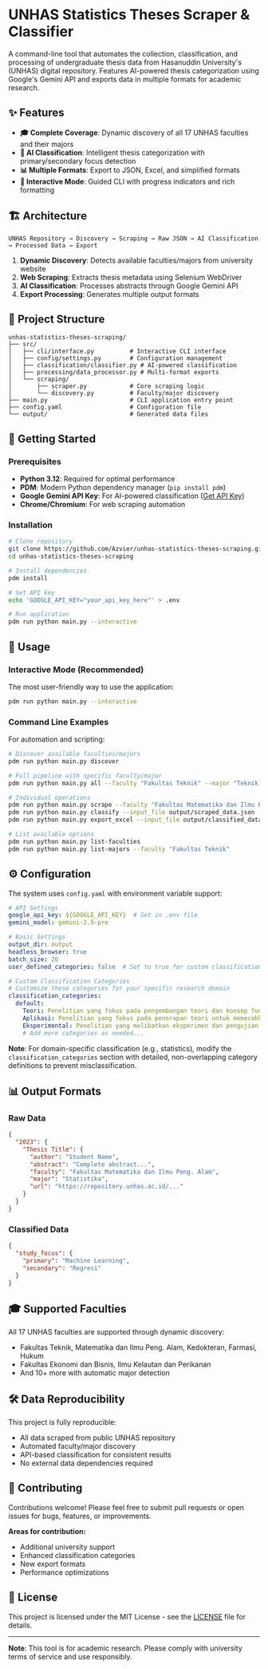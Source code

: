 # UNHAS Statistics Theses Scraper & Classifier

A command-line tool that automates the collection, classification, and processing of undergraduate thesis data from Hasanuddin University's (UNHAS) digital repository. Features AI-powered thesis categorization using Google's Gemini API and exports data in multiple formats for academic research.

## ✨ Features

- **🎓 Complete Coverage**: Dynamic discovery of all 17 UNHAS faculties and their majors
- **🤖 AI Classification**: Intelligent thesis categorization with primary/secondary focus detection
- **📊 Multiple Formats**: Export to JSON, Excel, and simplified formats
- **🎯 Interactive Mode**: Guided CLI with progress indicators and rich formatting

## 🏗️ Architecture

```
UNHAS Repository → Discovery → Scraping → Raw JSON → AI Classification → Processed Data → Export
```

1. **Dynamic Discovery**: Detects available faculties/majors from university website
2. **Web Scraping**: Extracts thesis metadata using Selenium WebDriver
3. **AI Classification**: Processes abstracts through Google Gemini API
4. **Export Processing**: Generates multiple output formats

## 📁 Project Structure

```
unhas-statistics-theses-scraping/
├── src/
│   ├── cli/interface.py          # Interactive CLI interface
│   ├── config/settings.py        # Configuration management
│   ├── classification/classifier.py # AI-powered classification
│   ├── processing/data_processor.py # Multi-format exports
│   └── scraping/
│       ├── scraper.py            # Core scraping logic
│       └── discovery.py          # Faculty/major discovery
├── main.py                       # CLI application entry point
├── config.yaml                   # Configuration file
└── output/                       # Generated data files
```

## 🚀 Getting Started

### Prerequisites
- **Python 3.12**: Required for optimal performance
- **PDM**: Modern Python dependency manager (`pip install pdm`)
- **Google Gemini API Key**: For AI-powered classification ([Get API Key](https://aistudio.google.com/app/apikey))
- **Chrome/Chromium**: For web scraping automation

### Installation

```bash
# Clone repository
git clone https://github.com/Azvier/unhas-statistics-theses-scraping.git
cd unhas-statistics-theses-scraping

# Install dependencies
pdm install

# Set API key
echo 'GOOGLE_API_KEY="your_api_key_here"' > .env

# Run application
pdm run python main.py --interactive
```

## 📖 Usage

### Interactive Mode (Recommended)
The most user-friendly way to use the application:

```bash
pdm run python main.py --interactive
```

### Command Line Examples
For automation and scripting:

```bash
# Discover available faculties/majors
pdm run python main.py discover

# Full pipeline with specific faculty/major
pdm run python main.py all --faculty "Fakultas Teknik" --major "Teknik Elektro"

# Individual operations
pdm run python main.py scrape --faculty "Fakultas Matematika dan Ilmu Peng. Alam" --major "Statistika"
pdm run python main.py classify --input_file output/scraped_data.json
pdm run python main.py export_excel --input_file output/classified_data.json

# List available options
pdm run python main.py list-faculties
pdm run python main.py list-majors --faculty "Fakultas Teknik"
```

## ⚙️ Configuration

The system uses `config.yaml` with environment variable support:

```yaml
# API Settings
google_api_key: ${GOOGLE_API_KEY}  # Set in .env file
gemini_model: gemini-2.5-pro

# Basic Settings
output_dir: output
headless_browser: true
batch_size: 20
user_defined_categories: false  # Set to true for custom classification

# Custom Classification Categories
# Customize these categories for your specific research domain
classification_categories:
  default:
    Teori: Penelitian yang fokus pada pengembangan teori dan konsep fundamental.
    Aplikasi: Penelitian yang fokus pada penerapan teori untuk memecahkan masalah praktis.
    Eksperimental: Penelitian yang melibatkan eksperimen dan pengujian empiris.
    # Add more categories as needed...
```

**Note**: For domain-specific classification (e.g., statistics), modify the `classification_categories` section with detailed, non-overlapping category definitions to prevent misclassification.

## 📊 Output Formats

### Raw Data
```json
{
  "2023": {
    "Thesis Title": {
      "author": "Student Name",
      "abstract": "Complete abstract...",
      "faculty": "Fakultas Matematika dan Ilmu Peng. Alam",
      "major": "Statistika",
      "url": "https://repository.unhas.ac.id/..."
    }
  }
}
```

### Classified Data
```json
{
  "study_focus": {
    "primary": "Machine Learning",
    "secondary": "Regresi"
  }
}
```

## 🎓 Supported Faculties

All 17 UNHAS faculties are supported through dynamic discovery:
- Fakultas Teknik, Matematika dan Ilmu Peng. Alam, Kedokteran, Farmasi, Hukum
- Fakultas Ekonomi dan Bisnis, Ilmu Kelautan dan Perikanan
- And 10+ more with automatic major detection

## 🛠️ Data Reproducibility

This project is fully reproducible:
- All data scraped from public UNHAS repository
- Automated faculty/major discovery
- API-based classification for consistent results
- No external data dependencies required

## 🤝 Contributing

Contributions welcome! Please feel free to submit pull requests or open issues for bugs, features, or improvements.

**Areas for contribution:**
- Additional university support
- Enhanced classification categories
- New export formats
- Performance optimizations

## 📄 License

This project is licensed under the MIT License - see the [LICENSE](LICENSE) file for details.

---

**Note**: This tool is for academic research. Please comply with university terms of service and use responsibly.
